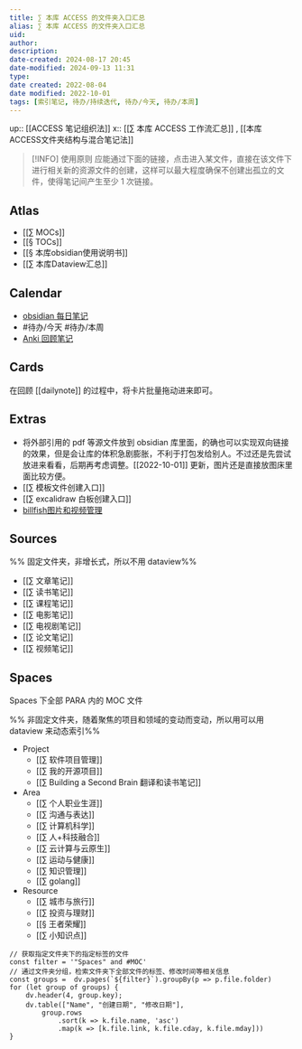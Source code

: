 ```yaml
---
title: ∑ 本库 ACCESS 的文件夹入口汇总
alias: ∑ 本库 ACCESS 的文件夹入口汇总
uid: 
author: 
description: 
date-created: 2024-08-17 20:45
date-modified: 2024-09-13 11:31
type: 
date created: 2022-08-04
date modified: 2022-10-01
tags: [索引笔记, 待办/持续迭代, 待办/今天, 待办/本周]
---
```


up:: [[ACCESS 笔记组织法]]
x:: [[∑ 本库 ACCESS 工作流汇总]] , [[本库ACCESS文件夹结构与混合笔记法]]

> [!INFO] 使用原则
> 应能通过下面的链接，点击进入某文件，直接在该文件下进行相关新的资源文件的创建，这样可以最大程度确保不创建出孤立的文件，使得笔记间产生至少 1 次链接。

## Atlas

- [[∑ MOCs]]
- [[§ TOCs]]
- [[§ 本库obsidian使用说明书]]
- [[∑ 本库Dataview汇总]]

## Calendar

- [obsidian 每日笔记](obsidian://advanced-uri?daily=true&mode=append)
- #待办/今天 #待办/本周
- [Anki 回顾笔记](obsidian://advanced-uri?vault=knowledge-garden&commandid=obsidian-spaced-repetition%253Asrs-note-review-open-note)

## Cards

在回顾 [[dailynote]] 的过程中，将卡片批量拖动进来即可。

## Extras

- 将外部引用的 pdf 等源文件放到 obsidian 库里面，的确也可以实现双向链接的效果，但是会让库的体积急剧膨胀，不利于打包发给别人。不过还是先尝试放进来看看，后期再考虑调整。[[2022-10-01]] 更新，图片还是直接放图床里面比较方便。
- [[∑ 模板文件创建入口]]
- [[∑ excalidraw 白板创建入口]]
- [billfish图片和视频管理](billfish://)

## Sources

%% 固定文件夹，非增长式，所以不用 dataview%%

- [[∑ 文章笔记]]
- [[∑ 读书笔记]]
- [[∑ 课程笔记]]
- [[∑ 电影笔记]]
- [[∑ 电视剧笔记]]
- [[∑ 论文笔记]]
- [[∑ 视频笔记]]

## Spaces

Spaces 下全部 PARA 内的 MOC 文件

%% 非固定文件夹，随着聚焦的项目和领域的变动而变动，所以用可以用 dataview 来动态索引%%

- Project
	- [[∑ 软件项目管理]]
	- [[∑ 我的开源项目]]
	- [[∑ Building a Second Brain 翻译和读书笔记]]
- Area
	- [[∑ 个人职业生涯]]
	- [[∑ 沟通与表达]]
	- [[∑ 计算机科学]]
	- [[∑ 人+科技融合]]
	- [[∑ 云计算与云原生]]
	- [[∑ 运动与健康]]
	- [[∑ 知识管理]]
	- [[∑ golang]]
- Resource
	- [[∑ 城市与旅行]]
	- [[∑ 投资与理财]]
	- [[§ 王者荣耀]]
	- [[∑ 小知识点]]

```dataviewjs
// 获取指定文件夹下的指定标签的文件
const filter = '"Spaces" and #MOC'
// 通过文件夹分组，检索文件夹下全部文件的标签、修改时间等相关信息
const groups =  dv.pages(`${filter}`).groupBy(p => p.file.folder)
for (let group of groups) {
	dv.header(4, group.key);
	dv.table(["Name", "创建日期", "修改日期"],
		group.rows
			.sort(k => k.file.name, 'asc')
			.map(k => [k.file.link, k.file.cday, k.file.mday]))
}
```
